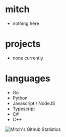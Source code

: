mitch
===

- nothing here

projects
===

- none currently

languages
===

- Go
- Python
- Javascript / NodeJS
- Typescript
- C#
- C++

<img align="left" alt="Mitch's Github Statistics" src="https://github-readme-stats.vercel.app/api?username=behaviourist&show_icons=true&theme=dracula&include_all_commits=true" />
